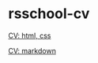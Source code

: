 # rsschool-cv

[CV: html, css](https://maksdrop.github.io/rsschool-cv/)

[CV: markdown](https://maksdrop.github.io/rsschool-cv/cv)
